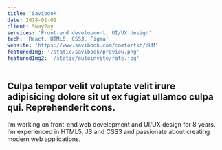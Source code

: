 ```yaml
---
title: 'Savibook'
date: 2018-01-01
client: SwayPay
services: 'Front-end development, UI/UX design'
tech: 'React, HTML5, CSS3, Figma'
website: 'https://www.savibook.com/comfortkh/dUM'
featuredImg: '/static/savibook/preview.png'
featuredImg2: '/static/autoinvite/rate.jpg'
---
```

## Culpa tempor velit voluptate velit irure adipisicing dolore sit ut ex fugiat ullamco culpa qui. Reprehenderit cons.

I’m working on front-end web development and UI/UX design for 8 years. I’m experienced in HTML5, JS and CSS3 and passionate about creating modern web applications.

